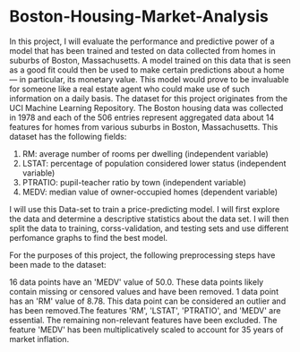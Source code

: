 # Boston-Housing-Market-Analysis

In this project, I will evaluate the performance and predictive power of a model that has been trained and tested on data collected from homes in suburbs of Boston, Massachusetts. A model trained on this data that is seen as a good fit could then be used to make certain predictions about a home — in particular, its monetary value. This model would prove to be invaluable for someone like a real estate agent who could make use of such information on a daily basis. The dataset for this project originates from the UCI Machine Learning Repository. The Boston housing data was collected in 1978 and each of the 506 entries represent aggregated data about 14 features for homes from various suburbs in Boston, Massachusetts. This dataset has the following fields: 

1. RM: average number of rooms per dwelling (independent variable)
2. LSTAT: percentage of population considered lower status (independent variable)
3. PTRATIO: pupil-teacher ratio by town (independent variable)
4. MEDV: median value of owner-occupied homes (dependent variable)

 I will use this Data-set to train a price-predicting model. I will first explore the data and determine a descriptive statistics about the data set. I will then split the data to training, corss-validation, and testing sets and use different perfomance graphs to find the best model.

For the purposes of this project, the following preprocessing steps have been made to the dataset:

16 data points have an 'MEDV' value of 50.0. These data points likely contain missing or censored values and have been removed.
1 data point has an 'RM' value of 8.78. This data point can be considered an outlier and has been removed.The features 'RM', 'LSTAT', 'PTRATIO', and 'MEDV' are essential. The remaining non-relevant features have been excluded.
The feature 'MEDV' has been multiplicatively scaled to account for 35 years of market inflation.
